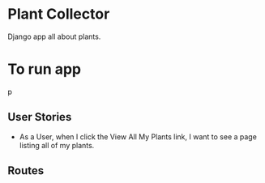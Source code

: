 # Plant Collector
Django app all about plants.

# To run app
p

## User Stories
- As a User, when I click the View All My Plants link, I want to see a page listing all of my plants.

## Routes
